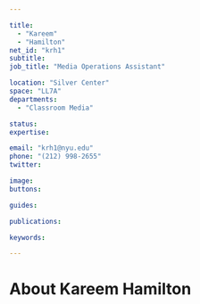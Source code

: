 ```yaml
---

title:
  - "Kareem"
  - "Hamilton"
net_id: "krh1"
subtitle: 
job_title: "Media Operations Assistant"

location: "Silver Center"
space: "LL7A"
departments:
  - "Classroom Media"

status: 
expertise:

email: "krh1@nyu.edu"
phone: "(212) 998-2655"
twitter: 

image: 
buttons:

guides:

publications:

keywords:

---
```


# About Kareem Hamilton


